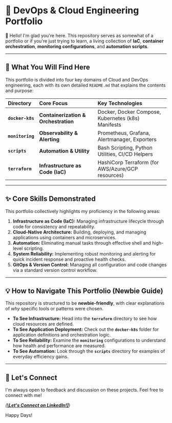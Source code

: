 # 🚀 DevOps & Cloud Engineering Portfolio

👋 Hello! I'm glad you're here. This repository serves as somewhat of a portfolio or if you're just trying to learn, a living collection of **IaC**, **container orchestration**, **monitoring configurations**, and **automation scripts**.

---

## 🎯 What You Will Find Here

This portfolio is divided into four key domains of Cloud and DevOps engineering, each with its own detailed `README.md` that explains the contents and purpose:

| Directory | Core Focus | Key Technologies |
| :--- | :--- | :--- |
| **`docker-k8s`** | **Containerization & Orchestration** | Docker, Docker Compose, Kubernetes (k8s) Manifests |
| **`monitoring`** | **Observability & Alerting** | Prometheus, Grafana, Alertmanager, Exporters |
| **`scripts`** | **Automation & Utility** | Bash Scripting, Python Utilities, CI/CD Helpers |
| **`terraform`** | **Infrastructure as Code (IaC)** | HashiCorp Terraform (for AWS/Azure/GCP resources) |

---

## ✨ Core Skills Demonstrated

This portfolio collectively highlights my proficiency in the following areas:

1.  **Infrastructure as Code (IaC):** Managing infrastructure lifecycle through code for consistency and repeatability.
2.  **Cloud-Native Architecture:** Building, deploying, and managing applications using containers and microservices.
3.  **Automation:** Eliminating manual tasks through effective shell and high-level scripting.
4.  **System Reliability:** Implementing robust monitoring and alerting for quick incident response and proactive health checks.
5.  **GitOps & Version Control:** Managing all configuration and code changes via a standard version control workflow.

---

## 💡 How to Navigate This Portfolio (Newbie Guide)

This repository is structured to be **newbie-friendly**, with clear explanations of *why* specific tools or patterns were chosen.

* **To See Infrastructure:** Head into the **`terraform`** directory to see how cloud resources are defined.
* **To See Application Deployment:** Check out the **`docker-k8s`** folder for application definitions and orchestration logic.
* **To See Reliability:** Examine the **`monitoring`** configurations to understand how health and performance are measured.
* **To See Automation:** Look through the **`scripts`** directory for examples of everyday efficiency gains.

---

## 🤝 Let's Connect

I'm always open to feedback and discussion on these projects. Feel free to connect with me!

*(**[\Let's Connect on LinkedIn!\]](https://www.linkedin.com/in/aymenbowran/)**)*

Happy Days!